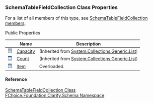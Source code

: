 ﻿### SchemaTableFieldCollection Class Properties

For a list of all members of this type, see [SchemaTableFieldCollection members](fcSDK~FChoice.Foundation.Clarify.Schema.SchemaTableFieldCollection_members.md).

Public Properties

|   | Name | Description |
| --- | --- | --- |
| ![Public Property](dotnetimages/publicProperty.png) | [Capacity](#) | (Inherited from [System.Collections.Generic.List<SchemaFieldBase>](#)) |
| ![Public Property](dotnetimages/publicProperty.png) | [Count](#) | (Inherited from [System.Collections.Generic.List<SchemaFieldBase>](#)) |
| ![Public Property](dotnetimages/publicProperty.png) | [Item](fcSDK~FChoice.Foundation.Clarify.Schema.SchemaTableFieldCollection~Item.md) | Overloaded.    |





#### Reference

[SchemaTableFieldCollection Class](fcSDK~FChoice.Foundation.Clarify.Schema.SchemaTableFieldCollection.md)  
[FChoice.Foundation.Clarify.Schema Namespace](fcSDK~FChoice.Foundation.Clarify.Schema_namespace.md)